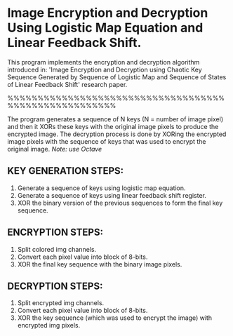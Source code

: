 # Image Encryption and Decryption Using Logistic Map Equation and Linear Feedback Shift.
This program implements the encryption and decryption algorithm introduced in:
'Image Encryption and Decryption using Chaotic Key Sequence Generated by Sequence of Logistic Map and Sequence of States of Linear Feedback Shift' research paper. 

%%%%%%%%%%%%%%%%%%%%%%%%%%%%%%%%%%%%%%%%%%%%%%%%%%%%%%

The program generates a sequence of N keys (N = number of image pixel) and then it XORs these keys with the original image pixels to produce the encrypted image. The decryption process is done by XORing the encrypted image pixels with the sequence of keys that was used to encrypt the original image. *Note: use Octave*

## KEY GENERATION STEPS:
1. Generate a sequence of keys using logistic map equation.
2. Generate a sequence of keys using linear feedback shift register.
3. XOR the binary version of the previous sequences to form the final key sequence.

## ENCRYPTION STEPS:
1. Split colored img channels. 
2. Convert each pixel value into block of 8-bits.
3. XOR the final key sequence with the binary image pixels.

## DECRYPTION STEPS:
1. Split encrypted img channels. 
2. Convert each pixel value into block of 8-bits.
3. XOR the key sequence (which was used to encrypt the image) with encrypted img pixels.

